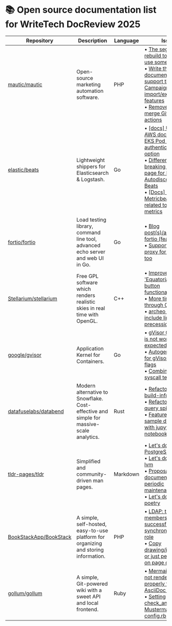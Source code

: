# 📚 Open source documentation list for WriteTech DocReview 2025

| **Repository**                               | **Description**                        | **Language**                       | **Issues**                      |
|----------------------------------------------|----------------------------------------|------------------------------------|---------------------------------|
| [mautic/mautic](https://github.com/mautic/mautic) | Open-source marketing automation software. | PHP | • [The segment rebuild tooltip could use some love](https://github.com/mautic/mautic/issues/15478)<br> • [Write the documentation to support the Campaign import/export features](https://github.com/mautic/developer-documentation-new/issues/239)<br> • [Remove auto-merge GitHub actions](https://github.com/mautic/developer-documentation-new/issues/179) |
| [elastic/beats](https://github.com/elastic/beats) | Lightweight shippers for Elasticsearch & Logstash. | Go | • [[docs] Update AWS docs to include EKS Pod Identity as authentication option](https://github.com/elastic/beats/issues/41775)<br> • [Differences in the breaking change page for Kubernetes Autodiscover of all Beats](https://github.com/elastic/beats/issues/41599)<br> • [[Docs] Document Metricbeat limitation related to some metrics](https://github.com/elastic/beats/issues/37556) |
| [fortio/fortio](https://github.com/fortio/fortio) | Load testing library, command line tool, advanced echo server and web UI in Go. | Go | • [Blog post(s)/article about fortio (features)](https://github.com/fortio/fortio/issues/266)<br> • [Support HTTP proxy for fast client too](https://github.com/fortio/fortio/issues/318) |
| [Stellarium/stellarium](https://github.com/Stellarium/stellarium) | Free GPL software which renders realistic skies in real time with OpenGL. | C++ | • [Improve 'Equatorial Grid [E]' button functionality/labeling](https://github.com/Stellarium/stellarium/issues/4091)<br> • [More time-steps through GUI](https://github.com/Stellarium/stellarium/issues/4219)<br> • [archeo plugin: include limits of precession area](https://github.com/Stellarium/stellarium/issues/4185) |
| [google/gvisor](https://github.com/google/gvisor) | Application Kernel for Containers. | Go | • [gVisor CNI tutorial is not working as expected](https://github.com/google/gvisor/issues/10750)<br> • [Autogenerate docs for gVisor global flags](https://github.com/google/gvisor/issues/3809)<br> • [Combine similar syscall tests](https://github.com/google/gvisor/issues/1640) |
| [datafuselabs/databend](https://github.com/datafuselabs/databend) | Modern alternative to Snowflake. Cost-effective and simple for massive-scale analytics. | Rust | • [Refactor: Try using build-info](https://github.com/datafuselabs/databend/issues/9874)<br> • [Refactor: improve query spill](https://github.com/databendlabs/databend/issues/17997)<br> • [Feature: add sample directory with jupyter notebook](https://github.com/databendlabs/databend/issues/17460) |
| [tldr-pages/tldr](https://github.com/tldr-pages/tldr) | Simplified and community-driven man pages. | Markdown | • [Let's document: PostgreSQL](https://github.com/tldr-pages/tldr/issues/18027)<br> • [Let's document: lvm](https://github.com/tldr-pages/tldr/issues/17782)<br> • [Proposal: document all periodic maintenance tasks](https://github.com/tldr-pages/tldr/issues/12291)<br> • [Let's document: poetry](https://github.com/tldr-pages/tldr/issues/18042) |
| [BookStackApp/BookStack](https://github.com/BookStackApp/BookStack) | A simple, self-hosted, easy-to-use platform for organizing and storing information. | PHP | • [LDAP: the group members were not successfully synchronized to the role](https://github.com/BookStackApp/BookStack/issues/5735)<br> • [Copy drawing/image files or just permissions on page copy](https://github.com/BookStackApp/BookStack/issues/5736) |
| [gollum/gollum](https://github.com/gollum/gollum) | A simple, Git-powered wiki with a sweet API and local frontend. | Ruby | • [Mermaid Diagram not rendered properly for AsciiDoc docs](https://github.com/gollum/gollum/issues/2104)<br> • [Setting check_anchors for Mustermann in config.rb](https://github.com/gollum/gollum/issues/2097)|
